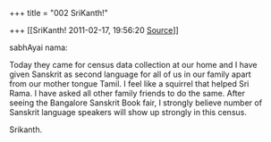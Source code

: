 +++
title = "002 SriKanth!"

+++
[[SriKanth!	2011-02-17, 19:56:20 [Source](https://groups.google.com/g/bvparishat/c/0mkmT4E5BcA)]]



sabhAyai nama:  
  
Today they came for census data collection at our home and I have  
given Sanskrit as second language for all of us in our family apart  
from our mother tongue Tamil. I feel like a squirrel that helped Sri  
Rama. I have asked all other family friends to do the same. After  
seeing the Bangalore Sanskrit Book fair, I strongly believe number of  
Sanskrit language speakers will show up strongly in this census.  
  
Srikanth.  
  


